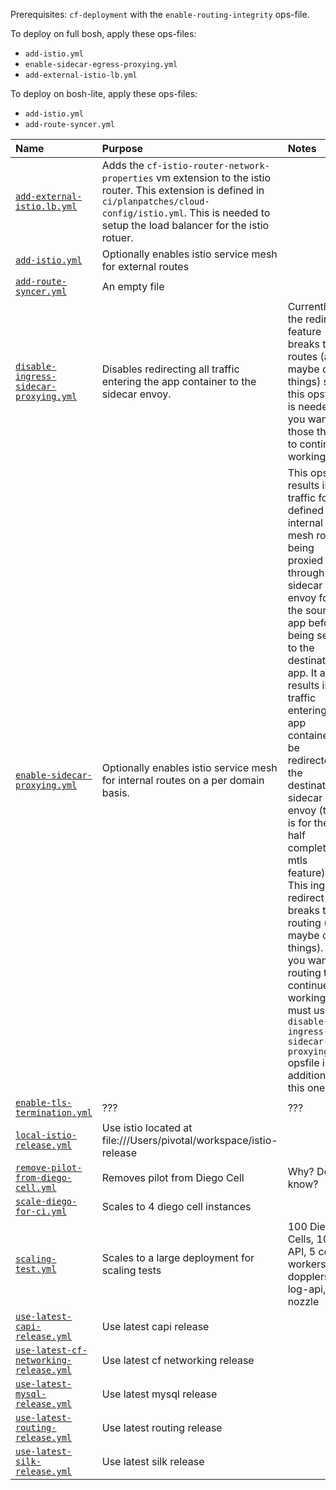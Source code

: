 Prerequisites: `cf-deployment` with the `enable-routing-integrity` ops-file.

To deploy on full bosh, apply these ops-files:
- `add-istio.yml`
- `enable-sidecar-egress-proxying.yml`
- `add-external-istio-lb.yml`

To deploy on bosh-lite, apply these ops-files:
- `add-istio.yml`
- `add-route-syncer.yml`


| Name | Purpose | Notes |
|:---  |:---     |:---   |
| [`add-external-istio.lb.yml`](add-external-istio.lb.yml)| Adds the `cf-istio-router-network-properties` vm extension to the istio router. This extension is defined in `ci/planpatches/cloud-config/istio.yml`. This is needed to setup the load balancer for the istio rotuer.| |
| [`add-istio.yml`](add-istio.yml) | Optionally enables istio service mesh for external routes | |
| [`add-route-syncer.yml`](add-route-syncer.yml) | An empty file | |
| [`disable-ingress-sidecar-proxying.yml`](disable-ingress-sidecar-proxying.yml) | Disables redirecting all traffic entering the app container to the sidecar envoy.  | Currently the redirect feature breaks tcp routes (and maybe other things) so this opsfile is needed if you want those things to continue working. | 
| [`enable-sidecar-proxying.yml`](enable-sidecar-proxying.yml) | Optionally enables istio service mesh for internal routes on a per domain basis. | This opsfile results in all traffic for defined internal mesh routes being proxied through the sidecar envoy for the source app before being send to the destination app. It also results in _all_ traffic entering the app container to be redirected to the destination sidecar envoy (this is for the half completed mtls feature). This ingress redirect breaks tcp routing (and maybe other things). If you want tcp routing to continue working, you must use the `disable-ingress-sidecar-proxying.yml` opsfile in addition to this one. |
| [`enable-tls-termination.yml`](enable-tls-termination.yml) | ??? | ??? |
| [`local-istio-release.yml`](local-istio-release.yml) | Use istio located at file:///Users/pivotal/workspace/istio-release | |
| [`remove-pilot-from-diego-cell.yml`](remove-pilot-from-diego-cell.yml) | Removes pilot from Diego Cell| Why? Don't know?|
| [`scale-diego-for-ci.yml`](scale-diego-for-ci.yml) | Scales to 4 diego cell instances| |
| [`scaling-test.yml`](scaling-test.yml) | Scales to a large deployment for scaling tests| 100 Diego Cells, 10 API, 5 cc workers, 14 dopplers, 12 log-api, 12 nozzle  |
| [`use-latest-capi-release.yml`](use-latest-capi-release.yml) | Use latest capi release | |
| [`use-latest-cf-networking-release.yml`](use-latest-cf-networking-release.yml) | Use latest cf networking release | |
| [`use-latest-mysql-release.yml`](use-latest-mysql-release.yml) | Use latest mysql release | |
| [`use-latest-routing-release.yml`](use-latest-routing-release.yml) | Use latest routing release | |
| [`use-latest-silk-release.yml`](use-latest-silk-release.yml) | Use latest silk release | |

